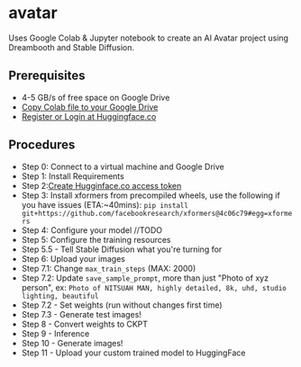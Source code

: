 # avatar

Uses Google Colab & Jupyter notebook to create an AI Avatar project using Dreambooth and Stable Diffusion.

## Prerequisites

- 4-5 GB/s of free space on Google Drive
- [Copy Colab file to your Google Drive](https://colab.research.google.com/github/buildspace/diffusers/blob/main/examples/dreambooth/DreamBooth_Stable_Diffusion.ipynb?utm_source=buildspace.so&utm_medium=buildspace_project#scrollTo=XU7NuMAA2drw)
- [Register or Login at Huggingface.co](https://huggingface.co/login)

## Procedures

- Step 0: Connect to a virtual machine and Google Drive
- Step 1: Install Requirements
- Step 2:[Create Hugginface.co access token](https://huggingface.co/settings/tokens)
- Step 3: Install xformers from precompiled wheels, use the following if you have issues (ETA:~40mins): `pip install git+https://github.com/facebookresearch/xformers@4c06c79#egg=xformers`
- Step 4: Configure your model //TODO
- Step 5: Configure the training resources
- Step 5.5 - Tell Stable Diffusion what you're turning for
- Step 6: Upload your images
- Step 7.1: Change `max_train_steps` (MAX: 2000)
- Step 7.2: Update `save_sample_prompt`, more than just "Photo of xyz person", ex: `Photo of NITSUAH MAN, highly detailed, 8k, uhd, studio lighting, beautiful`
- Step 7.2 - Set weights (run without changes first time)
- Step 7.3 - Generate test images!
- Step 8 - Convert weights to CKPT
- Step 9 - Inference
- Step 10 - Generate images!
- Step 11 - Upload your custom trained model to HuggingFace
